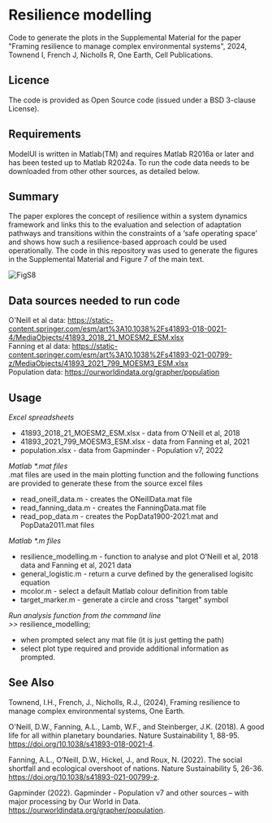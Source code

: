 # Resilience modelling
Code to generate the plots in the Supplemental Material for the paper "Framing resilience to manage complex environmental systems", 2024, Townend I, French J, Nicholls R, One Earth, Cell Publications.

## Licence
The code is provided as Open Source code (issued under a BSD 3-clause License).

## Requirements
ModelUI is written in Matlab(TM) and requires Matlab R2016a or later and has been tested up to Matlab R2024a. To run the code data needs to be downloaded from other other sources, as detailed below.

## Summary
The paper explores the concept of resilience within a system dynamics framework and links this to the evaluation and selection of adaptation pathways and transitions within the constraints of a ‘safe operating space’ and shows how such a resilience-based approach could be used operationally. The code in this repository was used to generate the figures in the Supplemental Material and Figure 7 of the main text.

![FigS8](https://github.com/user-attachments/assets/8c180436-68a5-4c1e-88cf-f52c5096d86c)

## Data sources needed to run code
O'Neill et al data: https://static-content.springer.com/esm/art%3A10.1038%2Fs41893-018-0021-4/MediaObjects/41893_2018_21_MOESM2_ESM.xlsx  
Fanning et al data: https://static-content.springer.com/esm/art%3A10.1038%2Fs41893-021-00799-z/MediaObjects/41893_2021_799_MOESM3_ESM.xlsx  
Population data: https://ourworldindata.org/grapher/population  

## Usage
_Excel spreadsheets_  
* 41893_2018_21_MOESM2_ESM.xlsx - data from O'Neill et al, 2018  
* 41893_2021_799_MOESM3_ESM.xlsx - data from Fanning et al, 2021  
* population.xlsx - data from  Gapminder - Population v7, 2022  

_Matlab *.mat files_  
.mat files are used in the main plotting function and the following functions are provided to generate these from the source excel files
* read_oneill_data.m - creates the ONeillData.mat file  
* read_fanning_data.m - creates the FanningData.mat file  
* read_pop_data.m - creates the PopData1900-2021.mat and PopData2011.mat files  

_Matlab *.m files_  
* resilience_modelling.m - function to analyse and plot O'Neill et al, 2018 data and Fanning et al, 2021 data  
* general_logistic.m - return a curve defined by the generalised logisitc equation  
* mcolor.m - select a default Matlab colour definition from table  
* target_marker.m - generate a circle and cross "target" symbol  

_Run analysis function from the command line_  
*>>* resilience_modelling;  
* when prompted select any mat file (it is just getting the path)  
* select plot type required and provide additional information as prompted.  

## See Also
Townend, I.H., French, J., Nicholls, R.J., (2024), Framing resilience to manage complex environmental systems, One Earth.
 
O'Neill, D.W., Fanning, A.L., Lamb, W.F., and Steinberger, J.K. (2018). A good life for all within planetary boundaries. Nature Sustainability 1, 88-95. https://doi.org/10.1038/s41893-018-0021-4.

Fanning, A.L., O’Neill, D.W., Hickel, J., and Roux, N. (2022). The social shortfall and ecological overshoot of nations. Nature Sustainability 5, 26-36. https://doi.org/10.1038/s41893-021-00799-z.

Gapminder (2022). Gapminder - Population v7 and other sources – with major processing by Our World in Data. https://ourworldindata.org/grapher/population.
